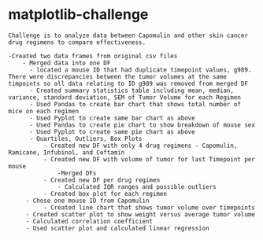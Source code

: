 # matplotlib-challenge

    Challenge is to analyze data between Capomulin and other skin cancer drug regimens to compare effectiveness.
    
    -Created two data frames from original csv files
        - Merged data into one DF
          - located a mouse ID that had duplicate timepoint values, g989. There were discrepancies between the tumor volumes at the same                   timpoints so all data relating to ID g989 was removed from merged DF
          - Created summary statistics table including mean, median, variance, standard deviation, SEM of Tumor Volume for each Regimen
          - Used Pandas to create bar chart that shows total number of mice on each regimen
          - Used Pyplot to create same bar chart as above
          - Used Pandas to create pie chart to show breakdown of mouse sex
          - Used Pyplot to create same pie chart as above
          - Quartiles, Outliers, Box Plots
              - Created new DF with only 4 drug regimens - Capomulin, Ramicane, Infubinol, and Ceftamin
              - Created new DF with volume of tumor for last Timepoint per mouse
                  -Merged DFs
              - Created new DF per drug regimen 
                  - Calculated IQR ranges and possible outliers
              - Created box plot for each regimen
         - Chose one mouse ID from Capomulin 
              - Created line chart that shows tumor volume over timepoints
         - Created scatter plot to show weight versus average tumor volume
         - Calculated correlation coefficient
         - Used scatter plot and calculated linear regression
            
           
               
               
                   
                   